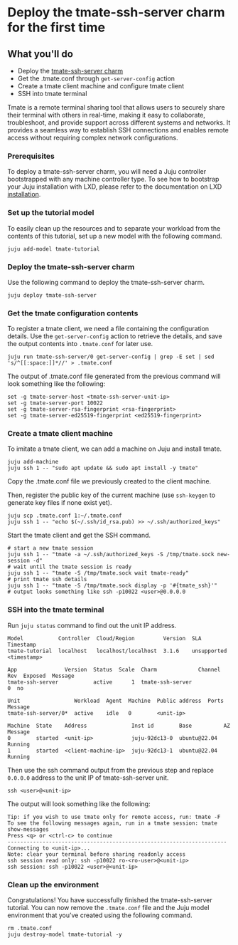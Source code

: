 # Deploy the tmate-ssh-server charm for the first time

## What you'll do

- Deploy the [tmate-ssh-server charm](https://charmhub.io/tmate-ssh-server)
- Get the .tmate.conf through `get-server-config` action
- Create a tmate client machine and configure tmate client
- SSH into tmate terminal

Tmate is a remote terminal sharing tool that allows users to securely share their terminal with
others in real-time, making it easy to collaborate, troubleshoot, and provide support across
different systems and networks. It provides a seamless way to establish SSH connections and enables
remote access without requiring complex network configurations.

### Prerequisites

To deploy a tmate-ssh-server charm, you will need a Juju controller bootstrapped with any machine
controller type.
To see how to bootstrap your Juju installation with LXD, please refer to the documentation
on LXD [installation](https://juju.is/docs/juju/lxd).

### Set up the tutorial model

To easily clean up the resources and to separate your workload from the contents of this tutorial,
set up a new model with the following command.

```
juju add-model tmate-tutorial
```

### Deploy the tmate-ssh-server charm

Use the following command to deploy the tmate-ssh-server charm.

```
juju deploy tmate-ssh-server
```

### Get the tmate configuration contents

To register a tmate client, we need a file containing the configuration details.
Use the `get-server-config` action to retrieve the details, and save the output contents
into `.tmate.conf` for later use.

```
juju run tmate-ssh-server/0 get-server-config | grep -E set | sed 's/^[[:space:]]*//' > .tmate.conf
```

The output of .tmate.conf file generated from the previous command will look something like the following:
```
set -g tmate-server-host <tmate-ssh-server-unit-ip>
set -g tmate-server-port 10022
set -g tmate-server-rsa-fingerprint <rsa-fingerprint>
set -g tmate-server-ed25519-fingerprint <ed25519-fingerprint>
```

### Create a tmate client machine

To imitate a tmate client, we can add a machine on Juju and install tmate.

```
juju add-machine
juju ssh 1 -- "sudo apt update && sudo apt install -y tmate"
```

Copy the .tmate.conf file we previously created to the client
machine.

Then, register the public key of the current machine (use `ssh-keygen` to generate key files if
none exist yet).

```
juju scp .tmate.conf 1:~/.tmate.conf
juju ssh 1 -- "echo $(~/.ssh/id_rsa.pub) >> ~/.ssh/authorized_keys"
```

Start the tmate client and get the SSH command.
```
# start a new tmate session
juju ssh 1 -- "tmate -a ~/.ssh/authorized_keys -S /tmp/tmate.sock new-session -d"
# wait until the tmate session is ready
juju ssh 1 -- "tmate -S /tmp/tmate.sock wait tmate-ready"
# print tmate ssh details
juju ssh 1 -- "tmate -S /tmp/tmate.sock display -p '#{tmate_ssh}'"
# output looks something like ssh -p10022 <user>@0.0.0.0
```

### SSH into the tmate terminal

Run `juju status` command to find out the unit IP address.

```
Model           Controller  Cloud/Region         Version  SLA          Timestamp
tmate-tutorial  localhost   localhost/localhost  3.1.6    unsupported  <timestamp>

App               Version  Status  Scale  Charm             Channel  Rev  Exposed  Message
tmate-ssh-server           active      1  tmate-ssh-server             0  no       

Unit                 Workload  Agent  Machine  Public address  Ports  Message
tmate-ssh-server/0*  active    idle   0        <unit-ip>          

Machine  State    Address              Inst id        Base          AZ  Message
0        started  <unit-ip>            juju-92dc13-0  ubuntu@22.04      Running
1        started  <client-machine-ip>  juju-92dc13-1  ubuntu@22.04      Running
```

Then use the ssh command output from the previous step and replace `0.0.0.0` address to the unit
IP of tmate-ssh-server unit.

```
ssh <user>@<unit-ip>
```

The output will look something like the following:

```
Tip: if you wish to use tmate only for remote access, run: tmate -F
To see the following messages again, run in a tmate session: tmate show-messages
Press <q> or <ctrl-c> to continue
---------------------------------------------------------------------
Connecting to <unit-ip>...
Note: clear your terminal before sharing readonly access
ssh session read only: ssh -p10022 ro-<ro-user>@<unit-ip>
ssh session: ssh -p10022 <user>@<unit-ip>
```


### Clean up the environment

Congratulations! You have successfully finished the tmate-ssh-server tutorial. You can now remove
the `.tmate.conf` file and the Juju model environment that you’ve created using the following
command.

```
rm .tmate.conf
juju destroy-model tmate-tutorial -y
```
